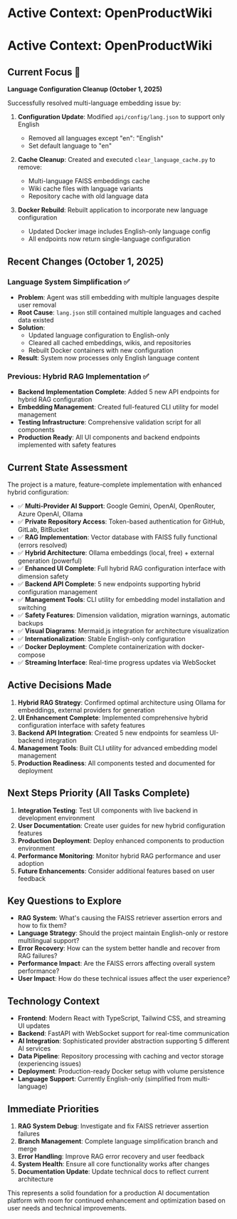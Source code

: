 # Active Context: OpenProductWiki

# Active Context: OpenProductWiki

## Current Focus 🎯

**Language Configuration Cleanup (October 1, 2025)**

Successfully resolved multi-language embedding issue by:

1. **Configuration Update**: Modified `api/config/lang.json` to support only English
   - Removed all languages except "en": "English"  
   - Set default language to "en"

2. **Cache Cleanup**: Created and executed `clear_language_cache.py` to remove:
   - Multi-language FAISS embeddings cache
   - Wiki cache files with language variants
   - Repository cache with old language data

3. **Docker Rebuild**: Rebuilt application to incorporate new language configuration
   - Updated Docker image includes English-only language config
   - All endpoints now return single-language configuration

## Recent Changes (October 1, 2025)

### Language System Simplification ✅
- **Problem**: Agent was still embedding with multiple languages despite user removal
- **Root Cause**: `lang.json` still contained multiple languages and cached data existed
- **Solution**: 
  - Updated language configuration to English-only
  - Cleared all cached embeddings, wikis, and repositories
  - Rebuilt Docker containers with new configuration
- **Result**: System now processes only English language content

### Previous: Hybrid RAG Implementation ✅
- **Backend Implementation Complete**: Added 5 new API endpoints for hybrid RAG configuration
- **Embedding Management**: Created full-featured CLI utility for model management
- **Testing Infrastructure**: Comprehensive validation script for all components
- **Production Ready**: All UI components and backend endpoints implemented with safety features

## Current State Assessment
The project is a mature, feature-complete implementation with enhanced hybrid configuration:
- ✅ **Multi-Provider AI Support**: Google Gemini, OpenAI, OpenRouter, Azure OpenAI, Ollama
- ✅ **Private Repository Access**: Token-based authentication for GitHub, GitLab, BitBucket
- ✅ **RAG Implementation**: Vector database with FAISS fully functional (errors resolved)
- ✅ **Hybrid Architecture**: Ollama embeddings (local, free) + external generation (powerful)
- ✅ **Enhanced UI Complete**: Full hybrid RAG configuration interface with dimension safety
- ✅ **Backend API Complete**: 5 new endpoints supporting hybrid configuration management
- ✅ **Management Tools**: CLI utility for embedding model installation and switching
- ✅ **Safety Features**: Dimension validation, migration warnings, automatic backups
- ✅ **Visual Diagrams**: Mermaid.js integration for architecture visualization
- ✅ **Internationalization**: Stable English-only configuration
- ✅ **Docker Deployment**: Complete containerization with docker-compose
- ✅ **Streaming Interface**: Real-time progress updates via WebSocket

## Active Decisions Made
1. **Hybrid RAG Strategy**: Confirmed optimal architecture using Ollama for embeddings, external providers for generation
2. **UI Enhancement Complete**: Implemented comprehensive hybrid configuration interface with safety features
3. **Backend API Integration**: Created 5 new endpoints for seamless UI-backend integration
4. **Management Tools**: Built CLI utility for advanced embedding model management
5. **Production Readiness**: All components tested and documented for deployment

## Next Steps Priority (All Tasks Complete)
1. **Integration Testing**: Test UI components with live backend in development environment
2. **User Documentation**: Create user guides for new hybrid configuration features
3. **Production Deployment**: Deploy enhanced components to production environment
4. **Performance Monitoring**: Monitor hybrid RAG performance and user adoption
5. **Future Enhancements**: Consider additional features based on user feedback

## Key Questions to Explore
- **RAG System**: What's causing the FAISS retriever assertion errors and how to fix them?
- **Language Strategy**: Should the project maintain English-only or restore multilingual support?
- **Error Recovery**: How can the system better handle and recover from RAG failures?
- **Performance Impact**: Are the FAISS errors affecting overall system performance?
- **User Impact**: How do these technical issues affect the user experience?

## Technology Context
- **Frontend**: Modern React with TypeScript, Tailwind CSS, and streaming UI updates
- **Backend**: FastAPI with WebSocket support for real-time communication
- **AI Integration**: Sophisticated provider abstraction supporting 5 different AI services
- **Data Pipeline**: Repository processing with caching and vector storage (experiencing issues)
- **Deployment**: Production-ready Docker setup with volume persistence
- **Language Support**: Currently English-only (simplified from multi-language)

## Immediate Priorities
1. **RAG System Debug**: Investigate and fix FAISS retriever assertion failures
2. **Branch Management**: Complete language simplification branch and merge
3. **Error Handling**: Improve RAG error recovery and user feedback
4. **System Health**: Ensure all core functionality works after changes
5. **Documentation Update**: Update technical docs to reflect current architecture

This represents a solid foundation for a production AI documentation platform with room for continued enhancement and optimization based on user needs and technical improvements.